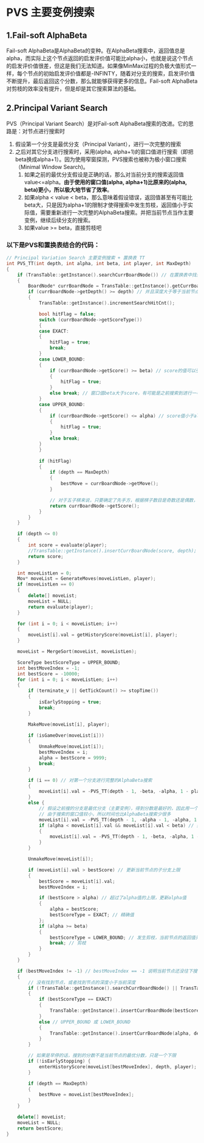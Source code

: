 # PVS 主要变例搜索

## 1.Fail-soft AlphaBeta
Fail-soft AlphaBeta是AlphaBeta的变种。在AlphaBeta搜索中，返回值总是alpha，而实际上这个节点返回的启发评价值可能比alpha小，也就是说这个节点的启发评价值很差，但这是我们无法知道。如果像MinMax过程的负极大值形式一样，每个节点的初始启发评价值都是-INFINTY，随着对分支的搜索，启发评价值不断提升，最后返回这个分数，那么就能够获得更多的信息。Fail-soft AlphaBeta对剪枝的效率没有提升，但是却是其它搜索算法的基础。

## 2.Principal Variant Search
PVS（Principal Variant Search）是对Fail-soft AlphaBeta搜索的改进。它的思路是：对节点进行搜索时
1. 假设第一个分支是最优分支（Principal Variant），进行一次完整的搜索
2. 之后对其它分支进行搜索时，采用(alpha, alpha+1)的窗口值进行搜索（即把beta换成alpha+1）。因为使用窄窗探测，PVS搜索也被称为极小窗口搜索（Minimal Window Search)。
	1. 如果之前的最优分支假设是正确的话，那么对当前分支的搜索返回值value<=alpha。**由于使用的窗口值(alpha, alpha+1)比原来的(alpha, beta)更小，所以极大地节省了效率**。
	2. 如果alpha < value < beta，那么意味着假设错误，返回值甚至有可能比beta大，只是因为alpha+1的限制才使得搜索中发生剪枝，返回值小于实际值，需要重新进行一次完整的AlphaBeta搜索。并把当前节点当作主要变例，继续后续分支的搜索。
	3. 如果value >= beta，直接剪枝吧

### 以下是PVS和置换表结合的代码：
```c++
// Principal Variation Search 主要变例搜索 + 置换表 TT
int PVS_TT(int depth, int alpha, int beta, int player, int MaxDepth)
{
	if (TransTable::getInstance().searchCurrBoardNode()) // 在置换表中找到了当前节点
	{
		BoardNode* currBoardNode = TransTable::getInstance().getCurrBoardNode();
		if (currBoardNode->getDepth() >= depth) // 并且深度大于等于当前节点往下搜索的深度
		{
			TransTable::getInstance().incrementSearchHitCnt();

			bool hitFlag = false;
			switch (currBoardNode->getScoreType())
			{
			case EXACT:
			{
				hitFlag = true;
				break;
			}
			case LOWER_BOUND:
			{
				if (currBoardNode->getScore() >= beta) // score的值可以引发当前节点的儿子分支剪枝
				{
					hitFlag = true;
				}
				else break; // 窗口值beta大于score，有可能是之前搜索到进行一半时间不够过早停止
			}
			case UPPER_BOUND:
			{
				if (currBoardNode->getScore() <= alpha) // score值小于alpha，表明
				{
					hitFlag = true;
				}
				else break;
			}
			}
			
			if (hitFlag)
			{
				if (depth == MaxDepth)
				{
					bestMove = currBoardNode->getMove();
				}

				// 对于五子棋来说，只要确定了先手方，根据棋子数目是奇数还是偶数，接下来轮到谁走棋是固定的
				return currBoardNode->getScore();
			}
		}
	}

	if (depth <= 0)
	{
		int score = evaluate(player);
		//TransTable::getInstance().insertCurrBoardNode(score, depth); // 存储叶子节点的话，虽然提高了置换表命中率，但是太耗内存。
		return score;
	}

	int moveListLen = 0;
	Mov* moveList = GenerateMoves(moveListLen, player);
	if (moveListLen == 0)
	{
		delete[] moveList;
		moveList = NULL;
		return evaluate(player);
	}

	for (int i = 0; i < moveListLen; i++)
	{
		moveList[i].val = getHistoryScore(moveList[i], player);
	}

	moveList = MergeSort(moveList, moveListLen);

	ScoreType bestScoreType = UPPER_BOUND;
	int bestMoveIndex = -1;
	int bestScore = -10000;
	for (int i = 0; i < moveListLen; i++)
	{
		if (terminate_v || GetTickCount() >= stopTime())
		{
			isEarlyStopping = true;
			break;
		}

		MakeMove(moveList[i], player);

		if (isGameOver(moveList[i]))
		{
			UnmakeMove(moveList[i]);
			bestMoveIndex = i;
			alpha = bestScore = 9999;
			break;
		}

		if (i == 0) // 对第一个分支进行完整的AlphaBeta搜索
		{
			moveList[i].val = -PVS_TT(depth - 1, -beta, -alpha, 1 - player, MaxDepth);
		}
		else {
			// 假设之前搜的分支是最优分支（主要变例），得到分数是最好的，因此用一个窄窗(alpha, alpha+1)进行搜索，返回的分数应该会小于alpha
			// 由于搜索的窗口值较小，所以时间也比AlphaBeta搜索少很多
			moveList[i].val = -PVS_TT(depth - 1, -alpha - 1, -alpha, 1 - player, MaxDepth);
			if (alpha < moveList[i].val && moveList[i].val < beta) // 落在区间之间，预测失败，需要进行一次完整的AlphaBeta搜索
			{
				moveList[i].val = -PVS_TT(depth - 1, -beta, -alpha, 1 - player, MaxDepth);
			}
		}

		UnmakeMove(moveList[i]);

		if (moveList[i].val > bestScore) // 更新当前节点的子分支上限
		{
			bestScore = moveList[i].val;
			bestMoveIndex = i;

			if (bestScore > alpha) // 超过了alpha值的上限，更新alpha值
			{ 
				alpha = bestScore;
				bestScoreType = EXACT; // 精确值
			}; 
			if (alpha >= beta) 
			{ 
				bestScoreType = LOWER_BOUND; // 发生剪枝，当前节点的返回值只是一个下限，后续有可能搜索到更好的分数
				break; // 剪枝
			} 
		}
	}

	if (bestMoveIndex != -1) // bestMoveIndex == -1 说明当前节点还没往下搜索，就因为时间不够被停止
	{
		// 没有找到节点，或者找到节点的深度小于当前深度
		if (!TransTable::getInstance().searchCurrBoardNode() || TransTable::getInstance().getCurrBoardNode()->getDepth() <= depth)
		{
			if (bestScoreType == EXACT)
			{
				TransTable::getInstance().insertCurrBoardNode(bestScore, depth, moveList[bestMoveIndex], bestScoreType);
			}
			else // UPPER_BOUND 或 LOWER_BOUND
			{
				TransTable::getInstance().insertCurrBoardNode(alpha, depth, moveList[bestMoveIndex], bestScoreType);
			}
		}

		// 如果是早停的话，搜到的分数不是当前节点的最优分数，只是一个下限
		if (!isEarlyStopping) {
			enterHistoryScore(moveList[bestMoveIndex], depth, player);
		}

		if (depth == MaxDepth)
		{
			bestMove = moveList[bestMoveIndex];
		}
	}

	delete[] moveList;
	moveList = NULL;
	return bestScore;
}
```















